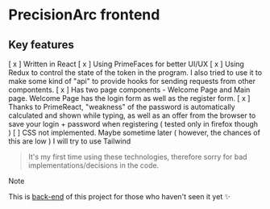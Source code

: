 # PrecisionArc frontend

## Key features
[ x ] Written in React
[ x ] Using PrimeFaces for better UI/UX
[ x ] Using Redux to control the state of the token in the program. I also tried to use it to make some kind of "api" to provide hooks for sending requests from other compontents.
[ x ] Has two page components - Welcome Page and Main page. Welcome Page has the login form as well as the register form. 
[ x ] Thanks to PrimeReact, "weakness" of the password is automatically calculated and shown while typing, as well as an offer from the browser to save your login + password when registering ( tested only in firefox though )
[  ]  CSS not implemented. Maybe sometime later ( however, the chances of this are low ) I will try to use Tailwind

> It's my first time using these technologies, therefore sorry for bad implementations/decisions in the code.

> [!NOTE]
> This is [back-end](https://github.com/fefumo/PrecisionArc-frontend) of this project for those who haven't seen it yet :sparkles:
